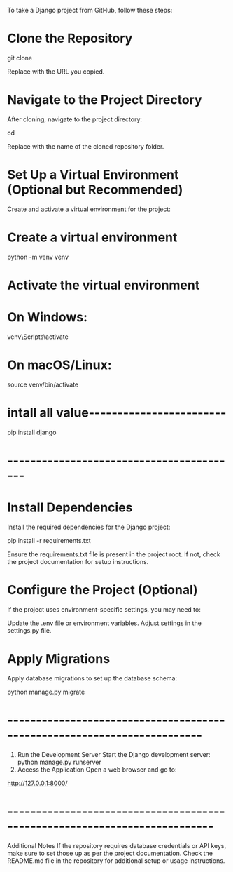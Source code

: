 To take a Django project from GitHub, follow these steps:

# Clone the Repository

git clone <repository-url>

Replace <repository-url> with the URL you copied.

# Navigate to the Project Directory
After cloning, navigate to the project directory:

cd <project-folder>

Replace <project-folder> with the name of the cloned repository folder.

#  Set Up a Virtual Environment (Optional but Recommended)
Create and activate a virtual environment for the project:

# Create a virtual environment

python -m venv venv

# Activate the virtual environment

# On Windows:

venv\Scripts\activate

# On macOS/Linux:

source venv/bin/activate

# intall all value------------------------

pip install django  

# -----------------------------------------

# Install Dependencies
   
Install the required dependencies for the Django project:

pip install -r requirements.txt

Ensure the requirements.txt file is present in the project root. If not, check the project documentation for setup instructions.

# Configure the Project (Optional)
If the project uses environment-specific settings, you may need to:

Update the .env file or environment variables.
Adjust settings in the settings.py file.
# Apply Migrations
Apply database migrations to set up the database schema:

python manage.py migrate

# ------------------------------------------------------------------------
1. Run the Development Server
Start the Django development server:
python manage.py runserver
1. Access the Application
Open a web browser and go to:

http://127.0.0.1:8000/

# --------------------------------------------------------------------------

Additional Notes
If the repository requires database credentials or API keys, make sure to set those up as per the project documentation.
Check the README.md file in the repository for additional setup or usage instructions.